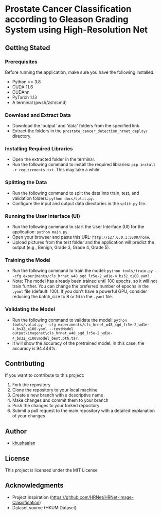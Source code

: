# Prostate Cancer Classification according to Gleason Grading System using High-Resolution Net 


## Getting Stated

### Prerequisites
Before running the application, make sure you have the following installed:

- Python >= 3.8
- CUDA 11.6
- CUDAnn
- PyTorch 1.13
- A terminal (pwsh/zsh/cmd)

### Download and Extract Data
- Download the 'output' and 'data' folders from the specified link.
- Extract the folders in the `prostate_cancer_detection_hrnet_deploy/` directory.

### Installing Required Libraries
- Open the extracted folder in the terminal.
- Run the following command to install the required libraries: `pip install -r requirements.txt`. This may take a while.

### Splitting the Data
- Run the following command to split the data into train, test, and validation folders: `python docs/split.py`.
- Configure the input and output data directories in the `split.py` file.

### Running the User Interface (UI)
- Run the following command to start the User Interface (UI) for the application: `python main.py`.
- Open your browser and paste this URL: `http://127.0.0.1:5000/home`.
- Upload pictures from the test folder and the application will predict the output (e.g., Benign, Grade 3, Grade 4, Grade 5).

### Training the Model
- Run the following command to train the model: `python tools/train.py --cfg experiments/cls_hrnet_w48_sgd_lr5e-2_wd1e-4_bs32_x100.yaml`.
- Note: The model has already been trained until 100 epochs, so it will not train further. You can change the preferred number of epochs in the `.yaml` file (default: 100). If you don't have a powerful GPU, consider reducing the batch_size to 8 or 16 in the `.yaml` file.

### Validating the Model
- Run the following command to validate the model: `python tools/valid.py --cfg experiments/cls_hrnet_w48_sgd_lr5e-2_wd1e-4_bs32_x100.yaml --testModel output\imagenet\cls_hrnet_w48_sgd_lr5e-2_wd1e-4_bs32_x100\model_best.pth.tar`.
- It will show the accuracy of the pretrained model. In this case, the accuracy is 94.444%.

## Contributing
If you want to contribute to this project:

1. Fork the repository
2. Clone the repository to your local machine
3. Create a new branch with a descriptive name
4. Make changes and commit them to your branch
5. Push the changes to your forked repository
6. Submit a pull request to the main repository with a detailed explanation of your changes

## Author
- [khushaalan](https://github.com/khushaalan)

## License
This project is licensed under the MIT License

## Acknowledgments
- Project inspiration (https://github.com/HRNet/HRNet-Image-Classification)
- Dataset source (HKUM Dataset)
